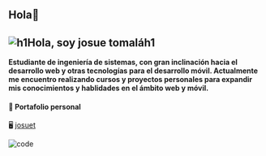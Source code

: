 ## Hola👋

![h1Hola, soy josue tomaláh1](https://user-images.githubusercontent.com/84942510/183240486-e7ec5ee7-4a14-49b7-a017-c97f3edb5c44.png)
---
**Estudiante de ingeniería de sistemas, con gran inclinación hacia el desarrollo web y otras tecnologías para el desarrollo móvil.
Actualmente me encuentro realizando cursos y proyectos personales para expandir mis conocimientos y hablidades en el ámbito web y móvil.**

#### 🔵 Portafolio personal
🖥️  [josuet](https://josuet.netlify.app)

![code](https://user-images.githubusercontent.com/84942510/183242280-6c19b94c-e9fc-4894-a5f2-ba632063cdcf.png)
